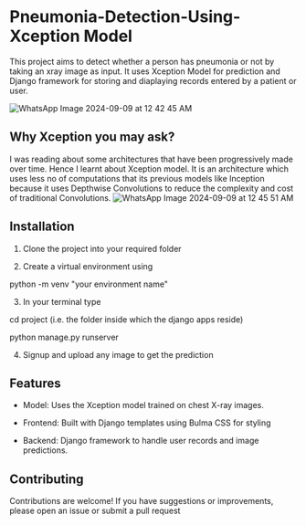 
# Pneumonia-Detection-Using-Xception Model

This project aims to detect whether a person has pneumonia or not by taking an xray image as input. It uses Xception Model for prediction and Django framework for storing and diaplaying records entered by a patient or user.



![WhatsApp Image 2024-09-09 at 12 42 45 AM](https://github.com/user-attachments/assets/a5dcdc36-09ac-4f23-9771-34073cd4bda0)






## Why Xception you may ask?

I was reading about some architectures that have been progressively made over time. Hence I learnt about Xception model. It is an architecture which uses less no of computations that its previous models like Inception because it uses Depthwise Convolutions to reduce the complexity and cost of traditional Convolutions.
![WhatsApp Image 2024-09-09 at 12 45 51 AM](https://github.com/user-attachments/assets/af9c8358-a545-4b12-b78c-44b6fdce53f0)


## Installation

1. Clone the project into your required folder

2. Create a virtual environment using 

python -m venv "your environment name"

3. In your terminal type 

cd project (i.e. the folder inside which the django apps reside)

python manage.py runserver

4. Signup and upload any image to get the prediction 


    
## Features

- Model:  Uses the Xception model trained on chest X-ray images.

- Frontend:  Built with Django templates using Bulma CSS for styling

- Backend:   Django framework to handle user records and image predictions.



## Contributing

Contributions are welcome! If you have suggestions or improvements, please open an issue or submit a pull request

